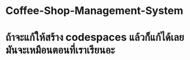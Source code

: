 # Coffee-Shop-Management-System
# ถ้าจะแก้ให้สร้าง codespaces แล้วก็แก้ได้เลย มันจะเหมือนตอนที่เราเรียนอะ 